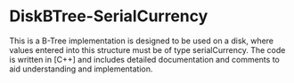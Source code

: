 # DiskBTree-SerialCurrency
This is a B-Tree implementation is designed to be used on a disk, where values entered into this structure must be of type serialCurrency. The code is written in [C++] and includes detailed documentation and comments to aid understanding and implementation.
